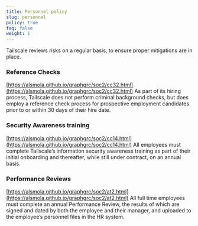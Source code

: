 ```yaml
---
title: Personnel policy
slug: personnel
policy: true
faq: false
weight: 1
---
```


Tailscale reviews risks on a regular basis, to ensure proper mitigations are in place.

### Reference Checks
[https://alsmola.github.io/graphgrc/soc2/cc32.html](https://alsmola.github.io/graphgrc/soc2/cc32.html)
As part of its hiring process, Tailscale does not perform criminal background checks, but does employ a reference check process for prospective employment candidates prior to or within 30 days of their hire date.

### Security Awareness training
[https://alsmola.github.io/graphgrc/soc2/cc14.html](https://alsmola.github.io/graphgrc/soc2/cc14.html)
All employees must complete Tailscale’s information security awareness training as part of their initial onboarding and thereafter, while still under contract, on an annual basis.

### Performance Reviews
[https://alsmola.github.io/graphgrc/soc2/at2.html](https://alsmola.github.io/graphgrc/soc2/at2.html)
All full time employees must complete an annual Performance Review, the results of which are signed and dated by both the employee and their manager, and uploaded to the employee’s personnel files in the HR system.

